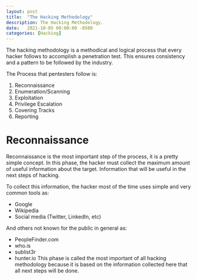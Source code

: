 ```yaml
---
layout: post
title:  "The Hacking Methodology"
description: The Hacking Methodology.
date:   2021-10-05 00:00:00 -0500
categories: [Hacking]
---
```

The hacking methodology is a methodical and logical process that every hacker follows to accomplish a penetration test. This ensures consistency and a pattern to be followed by the industry.

The Process that pentesters follow is:
1. Reconnaissance
2. Enumeration/Scanning
3. Exploitation
4. Privilege Escalation
5. Covering Tracks
6. Reporting

# Reconnaissance
Reconnaissance is the most important step of the process, it is a pretty simple concept. In this phase, the hacker must collect the maximum amount of useful information about the target. Information that will be useful in the next steps of hacking.

To collect this information, the hacker most of the time uses simple and very common tools as:
- Google
- Wikipedia
- Social media (Twitter, LinkedIn, etc)

And others not known for the public in general as:
- PeopleFinder.com
- who.is
- sublist3r
- hunter.io
This phase is called the most important of all hacking methodology because it is based on the information collected here that all next steps will be done.